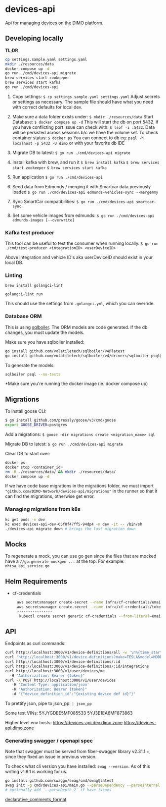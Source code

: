 # devices-api
Api for managing devices on the DIMO platform.

## Developing locally

**TL;DR**
```bash
cp settings.sample.yaml settings.yaml
mkdir ./resources/data
docker compose up -d
go run ./cmd/devices-api migrate
brew services start zookeeper
brew services start kafka
go run ./cmd/devices-api
```

1. Copy settings: `$ cp settings.sample.yaml settings.yaml`
Adjust secrets or settings as necessary. The sample file should have what you need with correct defaults for local dev.

2. Make sure a data folder exists under: `$ mkdir ./resources/data`
Start Database: `$ docker compose up -d`
This will start the db on port 5432, if you have conflicting port issue can check with: `$ lsof -i :5432`. 
Data will be persisted across sessions b/c we have the volume set. 
To check container status: `$ docker ps`
You can connect to db eg: `psql -h localhost -p 5432 -U dimo` or with your favorite db IDE

3. Migrate DB to latest: 
`$ go run ./cmd/devices-api migrate`

4. Install kafka with brew, and run it
`$ brew install kafka`
`$ brew services start zookeeper`
`$ brew services start kafka`

5. Run application
`$ go run ./cmd/devices-api`
 
6. Seed data from Edmunds / merging it with Smartcar data previously loaded
`$ go run ./cmd/devices-api edmunds-vehicles-sync --mergemmy`
7. Sync SmartCar compatibilities:
`$ go run ./cmd/devices-api smartcar-sync`

8. Set some vehicle images from edmunds:
`$ go run ./cmd/devices-api edmunds-images [--overwrite]`

### Kafka test producer

This tool can be useful to test the consumer when running locally.
`$ go run ./cmd/test-producer <integrationID> <userDeviceID>`

Above integration and vehicle ID's aka userDeviceID should exist in your local DB. 

### Linting

`brew install golangci-lint`

`golangci-lint run`

This should use the settings from `.golangci.yml`, which you can override.

### Database ORM

This is using [sqlboiler](https://github.com/volatiletech/sqlboiler). The ORM models are code generated. If the db changes,
you must update the models.

Make sure you have sqlboiler installed:
```bash
go install github.com/volatiletech/sqlboiler/v4@latest
go install github.com/volatiletech/sqlboiler/v4/drivers/sqlboiler-psql@latest
```

To generate the models:
```bash
sqlboiler psql --no-tests
```
*Make sure you're running the docker image (ie. docker compose up)

## Migrations

To install goose CLI:
```bash
$ go install github.com/pressly/goose/v3/cmd/goose
export GOOSE_DRIVER=postgres
```

Add a migrations:
`$ goose -dir migrations create <migration_name> sql`

Migrate DB to latest:
`$ go run ./cmd/devices-api migrate`

Clear DB to start over:
```bash
docker ps
docker stop <container_id>
rm -R ./resources/data/ && mkdir ./resources/data/ 
docker compose up -d
```

If we have code base migrations in the migrations folder, we must import `_ "github.com/DIMO-Network/devices-api/migrations"` in the runner so that
it can find the migrations, otherwise get error.

### Managing migrations from k8s
```bash
kc get pods -n dev
kc exec devices-api-dev-65f8f47ff5-94dp4 -n dev -it -- /bin/sh
./devices-api migrate down # brings the last migration down
```

## Mocks

To regenerate a mock, you can use go gen since the files that are mocked have a `//go:generate mockgen ...` at the top. For example:
`nhtsa_api_service.go`

## Helm Requirements

* cf-credentials
  ```sh
    aws secretsmanager create-secret --name infra/cf-credentials/email --description "Cloudflare email" --secret-string "xxx@xxx.xxx"
    aws secretsmanager create-secret --name infra/cf-credentials/token --description "Cloudflare token" --secret-string "XXXXXX"
    ----------------
     kubectl create secret generic cf-credentials --from-literal=email='XXX@XXX.XXX' --from-literal=token='XXX' -n infra
  ```
  
## API

Endpoints as curl commands:
```bash
curl http://localhost:3000/v1/device-definitions/all -w '\n%{time_starttransfer}\n' -v
curl 'http://localhost:3000/v1/device-definitions?make=TESLA&model=MODEL%20Y&year=2021'
curl http://localhost:3000/v1/device-definitions/:id
curl http://localhost:3000/v1/device-definitions/:id/integrations
curl http://localhost:3000/v1/user/devices/me
  -H "Authorization: Bearer {token}"
curl -X POST http://localhost:3000/v1/user/devices
   -H 'Content-Type: application/json'
   -H "Authorization: Bearer {token}"
   -d '{"device_definition_id":"{existing device def id}"}'
```

To prettify json, pipe to json_pp: `| json_pp`

Some test VINs:
5YJYGDEE5MF085533
5YJ3E1EA6MF873863

Higher level env hosts:
https://devices-api.dev.dimo.zone
https://devices-api.dimo.zone

### Generating swagger / openapi spec

Note that swagger must be served from fiber-swagger library v2.31.1 +, since they fixed an issue in previous version. 

To check what cli version you have installed: `swag --version`. As of this writing v1.8.1 is working for us. 
```bash
go install github.com/swaggo/swag/cmd/swag@latest
swag init -g cmd/devices-api/main.go --parseDependency --parseInternal --generatedTime true 
# optionally add `--parseDepth 2` if have issues
```

[declarative_comments_format](https://swaggo.github.io/swaggo.io/declarative_comments_format/)

